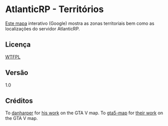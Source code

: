AtlanticRP - Territórios
====
[Este mapa](https://atlanticrp.github.io/AtlanticTerritorios/#)
interativo (Google) mostra as zonas territoriais bem como as localizações do servidor AtlanticRP.

## Licença

[WTFPL](LICENSE)

## Versão

1.0

## Créditos

To [danharper](https://github.com/danharper/) for [his work](https://github.com/danharper/GTAV) on the GTA V map.
To [gta5-map](https://github.com/gta5-map) for [their work](https://github.com/gta5-map/gta5-map.github.io) on the GTA V map.
